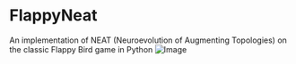 # FlappyNeat
An implementation of NEAT (Neuroevolution of Augmenting Topologies) on the classic Flappy Bird game in Python
![Image](https://ibb.co/GFSc0K8)
